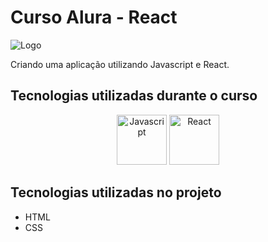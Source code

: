 # Curso Alura - React #

![Logo](https://github.com/MonicaHillman/aluraplay-requisicoes/raw/main/img/logo.png)

Criando uma aplicação utilizando Javascript e React.

## Tecnologias utilizadas durante o curso ##
<p align="center">
<img src="https://upload.wikimedia.org/wikipedia/commons/thumb/6/6a/JavaScript-logo.png/800px-JavaScript-logo.png" alt="Javascript" width="80" height="80" />&nbsp;<img src="https://mail.coder.clothing/images/stories/virtuemart/product/reactjs-logo-sticker.jpg" alt="React" width="80" height="80" />
</p>

## Tecnologias utilizadas no projeto ##
* HTML
* CSS